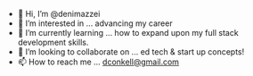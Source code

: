 - 👋 Hi, I’m @denimazzei
- 👀 I’m interested in ... advancing my career
- 🌱 I’m currently learning ... how to expand upon my full stack development skills.
- 💞️ I’m looking to collaborate on ... ed tech & start up concepts!
- 📫 How to reach me ... dconkell@gmail.com

<!---
denimazzei/denimazzei is a ✨ special ✨ repository because its `README.md` (this file) appears on your GitHub profile.
You can click the Preview link to take a look at your changes.
--->

